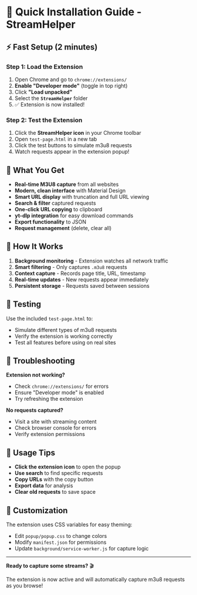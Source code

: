 # 🚀 Quick Installation Guide - StreamHelper

## ⚡ Fast Setup (2 minutes)

### Step 1: Load the Extension
1. Open Chrome and go to `chrome://extensions/`
2. **Enable "Developer mode"** (toggle in top right)
3. Click **"Load unpacked"**
4. Select the **`StreamHelper`** folder
5. ✅ Extension is now installed!

### Step 2: Test the Extension
1. Click the **StreamHelper icon** in your Chrome toolbar
2. Open `test-page.html` in a new tab
3. Click the test buttons to simulate m3u8 requests
4. Watch requests appear in the extension popup!

## 🔧 What You Get

- **Real-time M3U8 capture** from all websites
- **Modern, clean interface** with Material Design
- **Smart URL display** with truncation and full URL viewing
- **Search & filter** captured requests
- **One-click URL copying** to clipboard
- **yt-dlp integration** for easy download commands
- **Export functionality** to JSON
- **Request management** (delete, clear all)

## 🎯 How It Works

1. **Background monitoring** - Extension watches all network traffic
2. **Smart filtering** - Only captures `.m3u8` requests
3. **Context capture** - Records page title, URL, timestamp
4. **Real-time updates** - New requests appear immediately
5. **Persistent storage** - Requests saved between sessions

## 🧪 Testing

Use the included `test-page.html` to:
- Simulate different types of m3u8 requests
- Verify the extension is working correctly
- Test all features before using on real sites

## 🚨 Troubleshooting

**Extension not working?**
- Check `chrome://extensions/` for errors
- Ensure "Developer mode" is enabled
- Try refreshing the extension

**No requests captured?**
- Visit a site with streaming content
- Check browser console for errors
- Verify extension permissions

## 📱 Usage Tips

- **Click the extension icon** to open the popup
- **Use search** to find specific requests
- **Copy URLs** with the copy button
- **Export data** for analysis
- **Clear old requests** to save space

## 🎨 Customization

The extension uses CSS variables for easy theming:
- Edit `popup/popup.css` to change colors
- Modify `manifest.json` for permissions
- Update `background/service-worker.js` for capture logic

---

**Ready to capture some streams?** 🎬

The extension is now active and will automatically capture m3u8 requests as you browse!
